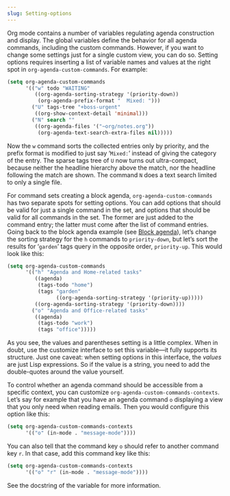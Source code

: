 ```yaml
---
slug: Setting-options
---
```


Org mode contains a number of variables regulating agenda construction and display. The global variables define the behavior for all agenda commands, including the custom commands. However, if you want to change some settings just for a single custom view, you can do so. Setting options requires inserting a list of variable names and values at the right spot in `org-agenda-custom-commands`. For example:

```lisp
(setq org-agenda-custom-commands
      '(("w" todo "WAITING"
         ((org-agenda-sorting-strategy '(priority-down))
          (org-agenda-prefix-format "  Mixed: ")))
        ("U" tags-tree "+boss-urgent"
         ((org-show-context-detail 'minimal)))
        ("N" search ""
         ((org-agenda-files '("~org/notes.org"))
          (org-agenda-text-search-extra-files nil)))))
```

Now the `w` command sorts the collected entries only by priority, and the prefix format is modified to just say ‘`Mixed:`’ instead of giving the category of the entry. The sparse tags tree of `U` now turns out ultra-compact, because neither the headline hierarchy above the match, nor the headline following the match are shown. The command `N` does a text search limited to only a single file.

For command sets creating a block agenda, `org-agenda-custom-commands` has two separate spots for setting options. You can add options that should be valid for just a single command in the set, and options that should be valid for all commands in the set. The former are just added to the command entry; the latter must come after the list of command entries. Going back to the block agenda example (see [Block agenda](/docs/org/Block-agenda)), let’s change the sorting strategy for the `h` commands to `priority-down`, but let’s sort the results for ‘`garden`’ tags query in the opposite order, `priority-up`. This would look like this:

```lisp
(setq org-agenda-custom-commands
      '(("h" "Agenda and Home-related tasks"
         ((agenda)
          (tags-todo "home")
          (tags "garden"
                ((org-agenda-sorting-strategy '(priority-up)))))
         ((org-agenda-sorting-strategy '(priority-down))))
        ("o" "Agenda and Office-related tasks"
         ((agenda)
          (tags-todo "work")
          (tags "office")))))
```

As you see, the values and parentheses setting is a little complex. When in doubt, use the customize interface to set this variable—it fully supports its structure. Just one caveat: when setting options in this interface, the *values* are just Lisp expressions. So if the value is a string, you need to add the double-quotes around the value yourself.

To control whether an agenda command should be accessible from a specific context, you can customize `org-agenda-custom-commands-contexts`. Let’s say for example that you have an agenda command `o` displaying a view that you only need when reading emails. Then you would configure this option like this:

```lisp
(setq org-agenda-custom-commands-contexts
      '(("o" (in-mode . "message-mode"))))
```

You can also tell that the command key `o` should refer to another command key `r`. In that case, add this command key like this:

```lisp
(setq org-agenda-custom-commands-contexts
      '(("o" "r" (in-mode . "message-mode"))))
```

See the docstring of the variable for more information.
